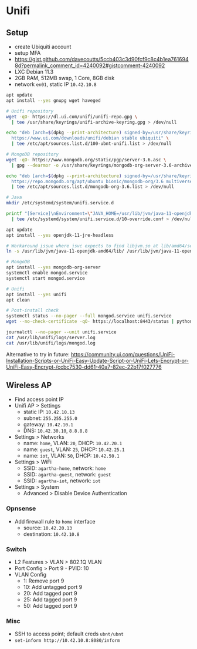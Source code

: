 # Unifi

## Setup

- create Ubiquiti account
- setup MFA
- https://gist.github.com/davecoutts/5ccb403c3d90fcf9c8c4b1ea7616948d?permalink_comment_id=4240092#gistcomment-4240092
- LXC Debian 11.3
- 2GB RAM, 512MB swap, 1 Core, 8GB disk
- network `en01`, static IP `10.42.10.8`

```sh
apt update
apt install --yes gnupg wget haveged

# Unifi repository
wget -qO- https://dl.ui.com/unifi/unifi-repo.gpg \
  | tee /usr/share/keyrings/unifi-archive-keyring.gpg > /dev/null

echo "deb [arch=$(dpkg --print-architecture) signed-by=/usr/share/keyrings/unifi-archive-keyring.gpg] \
  https://www.ui.com/downloads/unifi/debian stable ubiquiti" \
  | tee /etc/apt/sources.list.d/100-ubnt-unifi.list > /dev/null

# MongoDB repository
wget -qO- https://www.mongodb.org/static/pgp/server-3.6.asc \
  | gpg --dearmor -o /usr/share/keyrings/mongodb-org-server-3.6-archive-keyring.gpg > /dev/null

echo "deb [arch=$(dpkg --print-architecture) signed-by=/usr/share/keyrings/mongodb-org-server-3.6-archive-keyring.gpg] \
  https://repo.mongodb.org/apt/ubuntu bionic/mongodb-org/3.6 multiverse" \
  | tee /etc/apt/sources.list.d/mongodb-org-3.6.list > /dev/null

# Java
mkdir /etc/systemd/system/unifi.service.d

printf "[Service]\nEnvironment=\"JAVA_HOME=/usr/lib/jvm/java-11-openjdk-amd64\"\n" \
  | tee /etc/systemd/system/unifi.service.d/10-override.conf > /dev/null

apt update
apt install --yes openjdk-11-jre-headless

# Workaround issue where jsvc expects to find libjvm.so at lib/amd64/server/libjvm.so
ln -s /usr/lib/jvm/java-11-openjdk-amd64/lib/ /usr/lib/jvm/java-11-openjdk-amd64/lib/amd64

# MongoDB
apt install --yes mongodb-org-server
systemctl enable mongod.service
systemctl start mongod.service

# Unifi
apt install --yes unifi
apt clean

# Post-install check
systemctl status --no-pager --full mongod.service unifi.service
wget --no-check-certificate -qO- https://localhost:8443/status | python3 -m json.tool

journalctl --no-pager --unit unifi.service
cat /usr/lib/unifi/logs/server.log
cat /usr/lib/unifi/logs/mongod.log
``` 

Alternative to try in future: 
https://community.ui.com/questions/UniFi-Installation-Scripts-or-UniFi-Easy-Update-Script-or-UniFi-Lets-Encrypt-or-UniFi-Easy-Encrypt-/ccbc7530-dd61-40a7-82ec-22b17f027776

## Wireless AP

- Find access point IP
- Unifi AP > Settings
  - static IP: `10.42.10.13`
  - subnet: `255.255.255.0`
  - gateway: `10.42.10.1`
  - DNS: `10.42.30.10`, `8.8.8.8`
- Settings > Networks
  - name: `home`, VLAN: `20`, DHCP: `10.42.20.1`
  - name: `guest`, VLAN: `25`, DHCP: `10.42.25.1`
  - name: `iot`, VLAN: `50`, DHCP: `10.42.50.1`
- Settings > WiFi
  - SSID: `agartha-home`, network: `home`
  - SSID: `agartha-guest`, network: `guest`
  - SSID: `agartha-iot`, network: `iot`
- Settings > System
  - Advanced > Disable Device Authentication

### Opnsense

- Add firewall rule to `home` interface
  - source: `10.42.20.13`
  - destination: `10.42.10.8`

### Switch

- L2 Features > VLAN > 802.1Q VLAN
- Port Config > Port 9 - PVID: 10
- VLAN Config
  - 1: Remove port 9
  - 10: Add untagged port 9
  - 20: Add tagged port 9
  - 25: Add tagged port 9
  - 50: Add tagged port 9

### Misc

- SSH to access point; default creds `ubnt/ubnt`
- `set-inform http://10.42.10.8:8080/inform`
